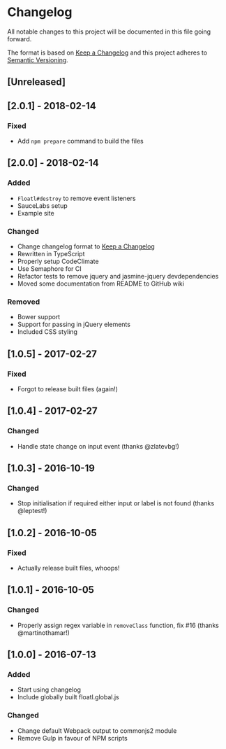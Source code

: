# Changelog

All notable changes to this project will be documented in this file going forward.

The format is based on [Keep a Changelog](http://keepachangelog.com/en/1.0.0/)
and this project adheres to [Semantic Versioning](http://semver.org/spec/v2.0.0.html).

## [Unreleased]

## [2.0.1] - 2018-02-14
### Fixed
- Add `npm prepare` command to build the files

## [2.0.0] - 2018-02-14
### Added
- `Floatl#destroy` to remove event listeners
- SauceLabs setup
- Example site

### Changed
- Change changelog format to [Keep a Changelog](http://keepachangelog.com/en/1.0.0/)
- Rewritten in TypeScript
- Properly setup CodeClimate
- Use Semaphore for CI
- Refactor tests to remove jquery and jasmine-jquery devdependencies
- Moved some documentation from README to GitHub wiki

### Removed
- Bower support
- Support for passing in jQuery elements
- Included CSS styling

## [1.0.5] - 2017-02-27
### Fixed
- Forgot to release built files (again!)

## [1.0.4] - 2017-02-27
### Changed
- Handle state change on input event (thanks @zlatevbg!)

## [1.0.3] - 2016-10-19
### Changed
- Stop initialisation if required either input or label is not found (thanks @leptest!)

## [1.0.2] - 2016-10-05
### Fixed
- Actually release built files, whoops!

## [1.0.1] - 2016-10-05
### Changed
- Properly assign regex variable in `removeClass` function, fix #16 (thanks @martinothamar!)

## [1.0.0] - 2016-07-13
### Added
- Start using changelog
- Include globally built floatl.global.js

### Changed
- Change default Webpack output to commonjs2 module
- Remove Gulp in favour of NPM scripts
